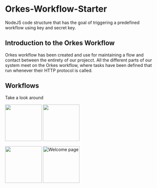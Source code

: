 # Orkes-Workflow-Starter

NodeJS code structure that has the goal of triggering a predefined workflow using key and secret key.

## Introduction to the Orkes Workflow

Orkes workflow has been created and use for maintaining a flow and contact between the entirety of our projecct. All the different parts of our system meet on the Orkes workflow, where tasks have been defined that run whenever their HTTP protocol is called.

## Workflows

Take a look around

<img src="https://github.com/SkyGuard-ADSS/Orkes-Workflow-Starter/assets/152146397/bbb60368-5d04-4cb0-a323-1a558c2fb836" style="width:120px;">           <img src="https://github.com/SkyGuard-ADSS/Orkes-Workflow-Starter/assets/152146397/ec51e287-6ba8-4c39-9bed-08bf84593da2" style="width:120px;">

<img src="https://github.com/SkyGuard-ADSS/Orkes-Workflow-Starter/assets/152146397/110c669b-e8d8-48ec-bac1-5baffb4e22cc" style="width:120px;">           <img src="https://github.com/SkyGuard-ADSS/Orkes-Workflow-Starter/assets/152146397/d3cb1236-4912-49e9-ae7a-1a8d9a77e147" alt="Welcome page" style="width:120px;">




